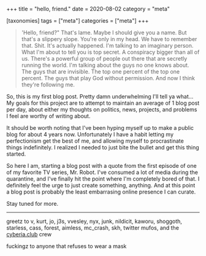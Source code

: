 +++
title = "hello, friend."
date = 2020-08-02
category = "meta"

[taxonomies]
tags = ["meta"]
categories = ["meta"]
+++

>'Hello, friend?" That's lame. Maybe I should give you a name. But that's a slippery slope. You're only in my head. We have to remember that. Shit. It's actually happened. I'm talking to an imaginary person. What I'm about to tell you is top secret. A conspiracy bigger than all of us. There's a powerful group of people out there that are secretly running the world. I'm talking about the guys no one knows about. The guys that are invisible. The top one percent of the top one percent. The guys that play God without permission. And now I think they're following me.
<!-- more -->
So, this is my first blog post. Pretty damn underwhelming I'll tell ya what... My goals for this project are to attempt to maintain an average of 1 blog post per day, about either my thoughts on politics, news, projects, and problems I feel are worthy of writing about.

It should be worth noting that I've been hyping myself up to make a public blog for about 4 years now. Unfortunately I have a habit letting my perfectionism get the best of me, and allowing myself to procrastinate things indefinitely. I realized I needed to just bite the bullet and get this thing started.

So here I am, starting a blog post with a quote from the first episode of one of my favorite TV series, Mr. Robot. I've consumed a lot of media during the quarantine, and I've finally hit the point where I'm completely bored of that. I definitely feel the urge to just create something, anything. And at this point a blog post is probably the least embarrasing online presence I can curate. 

Stay tuned for more.


---

greetz to v, kurt, jo, j3s, vvesley, nyx, junk, nildicit, kaworu, shoggoth, starless, cass, forest, aimless, mc_crash, skh, twitter mufos, and the [cyberia.club](https://cyberia.club) crew

fuckingz to anyone that refuses to wear a mask